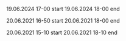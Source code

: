 19.06.2024 17-00 start
19.06.2024 18-00 end

20.06.2021 16-50 start
20.06.2021 18-00 end

20.06.2021 15-10 start
20.06.2021 18-10 end
